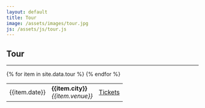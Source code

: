 ```yaml
---
layout: default
title: Tour
image: /assets/images/tour.jpg
js: /assets/js/tour.js
---
```


## Tour
---

<table class="tour-table">
  <tbody>
    {% for item in site.data.tour %}
      <tr id="{{item.date}}" class="show-row">
        <td>{{item.date}}</td>
        <td>
          <b>{{item.city}}</b>
          <br>
          <i>{{item.venue}}</i>
        </td>
        <td><a href="{{item.ticketlink}}">Tickets</a></td>
      </tr>
    {% endfor %}
  </tbody>
</table>
